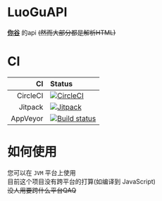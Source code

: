 # LuoGuAPI
[**你谷**](https://www.luogu.org) 的api ~~\(然而大部分都是解析HTML\)~~  

# CI
CI      |Status
-------:|:---------
CircleCI|[![CircleCI](https://circleci.com/gh/HoshinoTented/LuoGuAPI.svg?style=svg)](https://circleci.com/gh/HoshinoTented/LuoGuAPI)
Jitpack |[![Jitpack](https://jitpack.io/v/HoshinoTented/LuoGuAPI.svg)](https://jitpack.io/#HoshinoTented/LuoGuAPI)  
AppVeyor|[![Build status](https://ci.appveyor.com/api/projects/status/l66p8yqgxgjl9jph?svg=true)](https://ci.appveyor.com/project/HoshinoTented/luoguapi)

# 如何使用
您可以在 `JVM` 平台上使用  
目前这个项目没有跨平台的打算(如编译到 JavaScript)  
~~没人用要跨什么平台QAQ~~